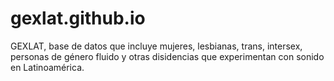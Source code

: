 # gexlat.github.io
GEXLAT, base de datos que incluye mujeres, lesbianas, trans, intersex, personas de género fluido y otras disidencias que experimentan con sonido en Latinoamérica.

